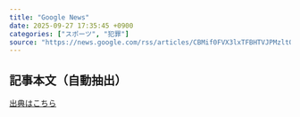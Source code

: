 ```yaml
---
title: "Google News"
date: 2025-09-27 17:35:45 +0900
categories: ["スポーツ", "犯罪"]
source: "https://news.google.com/rss/articles/CBMif0FVX3lxTFBHTVJPMzltOUZfdTZyRUhIVnN1bmV2TnE2Z29IcWZPNWxZZm9PUHc2ck1Ga3h2VmhoelJGM0xPTGwtMHpic0pWSFdNcHhWbG04R1VBMVhXeUlfYkJVNl9zeTR0WTE3dVhEalJOSDkyWUxYVEZrV3RfN2F1RjhoSEk?oc=5"
---
```


## 記事本文（自動抽出）
<body class="y0K44d EA71Tc" id="readabilityBody"></body>

[出典はこちら](https://news.google.com/rss/articles/CBMif0FVX3lxTFBHTVJPMzltOUZfdTZyRUhIVnN1bmV2TnE2Z29IcWZPNWxZZm9PUHc2ck1Ga3h2VmhoelJGM0xPTGwtMHpic0pWSFdNcHhWbG04R1VBMVhXeUlfYkJVNl9zeTR0WTE3dVhEalJOSDkyWUxYVEZrV3RfN2F1RjhoSEk?oc=5)
